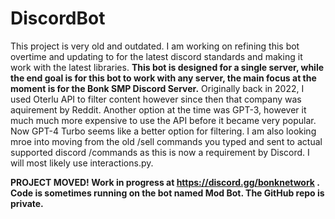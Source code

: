 # DiscordBot
This project is very old and outdated. I am working on refining this bot overtime and updating to for the latest discord standards and making it work with the latest libraries. **This bot is designed for a single server, while the end goal is for this bot to work with any server, the main focus at the moment is for the Bonk SMP Discord Server.** Originally back in 2022, I used Oterlu API to filter content however since then that company was aquirement by Reddit. Another option at the time was GPT-3, however it much much more expensive to use the API before it became very popular. Now GPT-4 Turbo seems like a better option for filtering. I am also looking mroe into moving from the old /sell commands you typed and sent to actual supported discord /commands as this is now a requirement by Discord. I will most likely use interactions.py.

**PROJECT MOVED! Work in progress at https://discord.gg/bonknetwork . Code is sometimes running on the bot named Mod Bot. The GitHub repo is private.**
